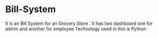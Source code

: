 # Bill-System
It is an Bill System for an Grocery Store . It has two dashboard one for admin and another for employee 
Technology used in this is Python
